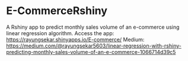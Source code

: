 # E-CommerceRshiny
 A Rshiny app to predict monthly sales volume of an e-commerce using linear regression algorithm. 
Access the app: https://rayungsekar.shinyapps.io/E-commerce/
Medium: https://medium.com/@rayungsekar5603/linear-regression-with-rshiny-predicting-monthly-sales-volume-of-an-e-commerce-1066714d39c5
